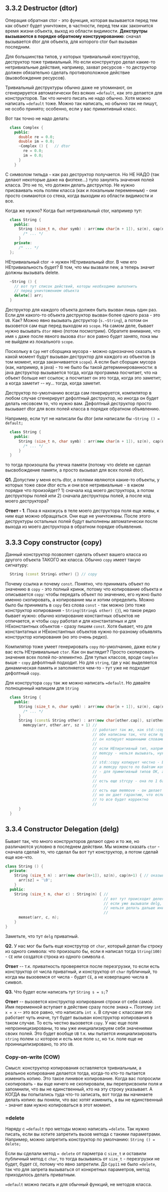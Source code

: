 ## 3.3.2 Destructor (dtor)

Операция обратная ctor - это функция, которая вызывается перед тем как объект будет уничтожен, в частности, перед тем как закончится время жизни объекта, выход из области видимости. **Декструтры вызываются в порядке обратному конструированию**: сначал вызывается dtor для объекта, для которого ctor был вызыван последним.

Для большинства типов, у которых тривиальный конструктор, деструктор тоже тривиальный. Но если конструктуро делал какие-то нетривиальные действия, например, захват ресурсов - то деструктор должен обязательно сделать противоположное действие (вызвобождение ресурсов).

Тривиальный деструктуры обычно даже не упоминают, он сгенерируется автоматически без всяких `=default`, как это делается для конструкторов. Так что ничего писать не надо обычно. Хотя можно написать `=default` тоже. Можно так написать, но обычно так не пишут, не особо принято; особенно, если у вас примитивный класс.

Вот так точно не надо делать:

```cpp
  class Complex {
    public:
      double re = 0.0;
      double im = 0.0;
      ~Complex () {   // dtor
        re = 0.0;
        im = 0.0;
      }
    }
```

С символом тильда `~` как раз деструктор получается. Но НЕ НАДО (так делают некоторые даже на физтехе...) тупо занулять значения полей класса. Это не то, что должен делать деструктор. Не нужно присваивать ноль полям класса (как и локальным переменным) - они просто снимаются со стека, когда выходим из области видимости и все.

Когда же нужно? Когда был нетривиальный ctor, например тут:

```cpp
  class String {
    public:
      String (size_t n, char symb) : arr(new char[n + 1]), sz(n), cap(n + 1) {
        /* ... */
      }      
    private:
      /* ... */
  };
```

НЕтривиальный ctor -> нужен НЕтривиальный dtor. В чем его НЕтривиальность будет? В том, что мы вызвали new, а теперь значит должны вызывать delete.

```cpp
  ~String () {
    // вот тут список действий, которы необходимо выполнить
    // перед уничтожением объекта 
    delete[] arr;
  }
```

Деструктор для каждого объекта должен быть вызван лишь один раз. Если для какого-то объекта деструктор вызван более одного раза - это `UB`. Как? Можно явно вызывать деструктор (`s.~String`), а потом он вызовется сам еще перед выходом из `scope`. На самом деле, бывает нужно вызывать `dtor` явно (потом посмотрим). Обратите внимание, что имя `s` даже после явного вызова `dtor` все равно будет занято, пока мы не выйдем из локального `scope`.

Поскольку в `Cpp` нет сборщика мусора - можно однозначно сказать в какой момент будут вызыван деструктор для каждого из объектов (в том момент, когда заканчивается `scope`). А если был сборщик мусора (как, например, в java) - то не было бы такой детерминированности: в java деструктор вызывается тогда, когда программа посчитает, что на объект больше нет ссылок; а посчитает он это тогда, когда это заметит; а когда заметит -- ну... тогда, когда заметит.

Деструктор по-умолчанию всегда сам генерируется, компилятор в любом случае сгенерирует дефолтный деструктор, но иногда он будет делать несовсем то, что нужно вам. Дефолтный деструктор просто вызывает dtor для всех полей класса в порядке обратном объявлению.

Например, если тут не написали бы dtor (или написали бы `~String () = default;`

```cpp
  class String {
    public:
      String (size_t n, char symb) : arr(new char[n + 1]), sz(n), cap(n + 1) {
        /* ... */
      }
  }
```

то тогда произошла бы утечка памяти (потому что delete не сделал высвобождение памяти, а просто вызывал для всех полей dtor).

**Q1.** Допустим у меня есть dtor, а полями являются какие-то объекты, у которых тоже свои dtor есть и они все нетривиальные - в каком порядке что произойдет? 1) сначала код моего деструктора, а потом деструкторы полей или 2) сначала деструкторы полей, а после код моего деструктора?

**Ответ - 1**. Пока я нахожусь в теле моего деструктора поля еще живы, к ним еще можно обращаться. Они еще не уничтожены. После этого деструктуры остальных полей будут выполнены автоматически после выхода из моего деструктора в обратном порядке объявления.

## 3.3.3 Сopy constructor (copy)

Данный конструктор позволяет сделать объект вашего класса из другого объекта ТАКОГО же класса. Обычно `copy` имеет такую сигнатуру:

```cpp
  String (const String& other) {} // copy
```

Почему ссылка и почему `const`. Понятно, что принимать объект по значению в `copy` - это полный кринж, потому что копирование объекта и описывается `copy`: чтобы передать объект по значению, его нужно было именно скопировать, а копирование мы и хотим определить. Можно было бы принимать в `copy` без слова `const` - так можно (это тоже конструктор копирования - `String(String& other) {}`), но такое редко бывает нужно: обычно копирование константных объектов не отличается, и чтобы `copy` работал и для константатных и для НЕконстантных объектов - сразу пишем `const`. Хотя бывает, что для константатных и НЕконстантных объектов нужно по-разному объявлять конструктор копирования (но это очень редко).

Компилятор тоже умеет генерировать `copy` по-умолчанию, даже если у вас есть НЕтривиальные `ctor`. Как он выглядит? Просто скопировать значения всех полей по-элементно. Для тупых классов, вроде `Complex` выше - `copy` дефолтный подходит. Но для `string`, где у нас выделяется динамическая память и заполняется чем-то - тут уже не подходит дефолтный `copy`.

Для конструтора `copy` так же можно написать `=default`.
Но давайте полноценный напишем для `String`

```cpp
  class String {
    public:
      String (size_t n, char symb) : arr(new char[n + 1]), sz(n), cap(n + 1) {
        /* ... */
      }
      String (const& String other) : arr(new char[other.cap]), sz(other.sz), cap(other.cap) {
        memcpy(arr, other.arr, sz + 1) //
                                       // работает так же, как std::copy
                                       // обе написаны так, что если примитивные типы, то
                                       // он копирует машинными словами (по 8 байт, а не 1 байт)
                                       // 
                                       // если НЕпиритивный тип, например vector<std::string>, то
                                       // memcpy - нельзя вызывать, нужно std::copy
                                       //
                                       // std::copy копирует честно - ВЫЗЫВАЕТ КОНСТРУКТОРЫ COPY
                                       // а memcpy просто по байтам копирует память
                                       // - для примитивный типов ОК, а для НЕпритивных - НЕок
                                       //
                                       // есть еще strcpy - она по 1 байту работает -> не эффект.
                                       //
                                       // есть еще memmove - он делает тоже копирование,
                                       // но он дает гарантию, что если диапозоны пересекались,
                                       // то все будет корректно
                                       // 
      }
  }
```

## 3.3.4 Constructor Delegation (delg)

Бывает так, что много конструкторов делают одно и то же, но различаются условно в последнем действии. Мы можем сказать `ctor` - сначала сделай то, что сделал бы вот тут конструктор, а потом сделай еще кое-что.

```cpp
class String () {
  private:
    String (size_t n) : arr(new char[n+1]), sz(n), cap(n+1) { // оказывается delg
      arr[sz] = '\0';
    }
  public:
    String (size_t n, char c) : String(n) { //
                                            // вот тут происходит делегирование
                                            // если уже вызывали delg, то теперь
                                            // нельзя делать дальше инициализацию полей в mem-list
                                            //
      memset(arr, c, n);
    }
}
```

Заметьте, что тут `delg` приватный. 

**Q2.** У нас мог бы быть еще конструтор от `char`, который делал бы строку из одного символа: что произошло бы, если я написал тогда `String(100)` - `CE` или создатся строка из одного символа `d`. 

**Ответ** -- т.к. приватность проверяется после перезгрузки, то если есть конструктор от числа приватный, и конструктор от `char` публичный, то когда мы вызовемся от числа - будет `CE`, а не ковертацию числа в символ.

**Q3.** Что будет если написать тут `String s = s;`?

**Ответ** -- вызовется конструктор копирования строки от себя самой. Имя переменной вступает в действие сразу после знака `=`. Поэтому `int x = x` -- это все равно, что написать `int x`. В случае с классами это работает чуть иначе, тут будет вызыван конструктор копирования в таком случае. То есть честно вызовется `copy`. У нас еще поля непроиницизированы, то мы уже инициализируем себя значениями своих полей. Это будет вообще `UB` т.к. мы пытается инициализировать `string` полем `sz` которое и есть мое поле `sz`, но т.к. поле еще не проиницилизировано, то это `UB`. 

### Сopy-on-write (COW)

Смысл: конструктор копирования оставляется тривиальным, а реальное копирование делается тогда, когда-то кто-то пытается изменить копию. Это такое линивое копирование. Когда вас попросили скопировать - вы еще ничего не скопировали, вы переприсвоили поля и запомнили, что вы не единственный, кто на эту строку указывает. А КОГДА вы попытались туда что-то записать, вот тогда вы начинаете делать копию: вы поняли, что вас хотят изменить, а вы не единственный - значит вам нужно копироваться в этот момент. 

### =delete

Наряду с `=default` про методы можно написать `=delete`. Так нужно писать, если вы хотите запретить вызов метода с такими параметрами. Например, можно запретить конструктор по умолчанию: `String () = delete;`

Если вы сделали метод `= delete` от парметра с `size_t` и оставили публичный метод с `char`, то тогда вызываясь от `size_t` - перезгрузки не будет, будет `CE`, потому что явно запретили. До `Cpp11` не было `=delete`, так что для запрета вызываться от конкретных параметров, метод приходилось делать приватным.

`=default` можно писать и для обычный функций, не методов класса.
